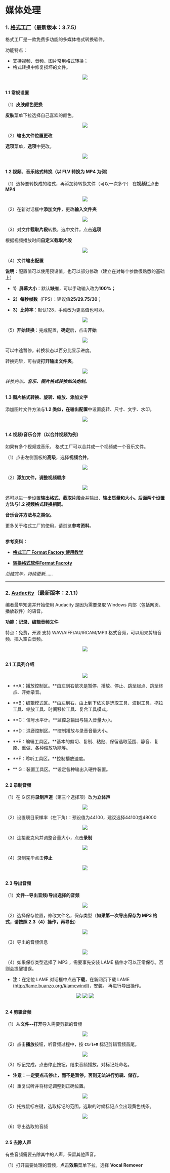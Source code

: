 # 媒体处理

### 1. [格式工厂](http://www.pcgeshi.com/)（最新版本：3.7.5）

格式工厂是一款免费多功能的多媒体格式转换软件。

功能特点：

* 支持视频、音频、图片常用格式转换；
* 格式转换中修复损坏的文件。
<div style="text-align:center">
<img src="https://40.media.tumblr.com/8fe8d2544746f729962b25a55e4b3048/tumblr_nw3yt3FT0l1uft3xho1_1280.png"/>
</div>

## 

#### 1.1 常规设置
（1）**皮肤颜色更换**

**皮肤**菜单下拉选择自己喜欢的颜色。
<div style="text-align:center">
<img src="https://41.media.tumblr.com/fb1d568067bc313c19b7ce781a245edd/tumblr_nw3yt3FT0l1uft3xho2_1280.png"/>
</div>

（2）**输出文件位置更改**

**选项**菜单，**选项**中更改。
<div style="text-align:center">
<img src="https://41.media.tumblr.com/1d725a291a6fe9c244833b1150755421/tumblr_nw3yt3FT0l1uft3xho3_r1_1280.png"/>
</div>

## 

#### 1.2 视频、音乐格式转换（以 FLV 转换为 MP4 为例）

（1）选择要转换成的格式，再添加待转换文件（可以一次多个）
在**视频**栏点击 **MP4**
<div style="text-align:center">
<img src="https://41.media.tumblr.com/4345dfabbc8b8906fdb691e483534262/tumblr_nw3yt3FT0l1uft3xho4_400.png"/>
</div>

（2）在新对话框中**添加文件**，更改**输入文件夹**
<div style="text-align:center">
<img src="https://40.media.tumblr.com/0574d5d603cbe870c9f09184c1048cfb/tumblr_nw3yt3FT0l1uft3xho7_1280.png"/>
</div>

（3）对文件**截取片段**转换，选中文件，点击**选项**

根据视频播放时间**自定义截取片段**

<div style="text-align:center">
<img src="https://41.media.tumblr.com/363902d483c3e558ed10286e37c388fd/tumblr_nw3yt3FT0l1uft3xho5_1280.png"/>
</div>

（4）文件**输出配置**

**说明**：配置值可以使用预设值，也可以部分修改（建立在对每个参数很熟悉的基础上）

* **1）屏幕大小**：默认**缺省**，可以手动输入改为**100%；**

* **2）每秒帧数**（FPS）：建议值**25/29.75/30；**

* **3）比特率**：默认128，手动改为更高值也可以。
<div style="text-align:center">
<img src="https://40.media.tumblr.com/83e5108cfa57cee7eec9ab3a7fecc6ca/tumblr_nw3yt3FT0l1uft3xho6_1280.png"/>
</div>

（5）**开始转换**：完成配置，**确定**后，点击**开始**
<div style="text-align:center">
<img src="https://40.media.tumblr.com/8d9c87210fb1f1675896aef8fd6507db/tumblr_nw3yt3FT0l1uft3xho8_1280.png"/>
</div>

可以中途暂停，转换状态以百分比显示进度。

转换完毕，可右键**打开输出文件夹**。
<div style="text-align:center">
<img src="https://41.media.tumblr.com/54da7da8a1d47762bf870cf7cebc27a1/tumblr_nw3yt3FT0l1uft3xho9_400.png"/>
</div>

*转换完毕。**音乐、图片格式转换如法炮制。***

## 

#### 1.3 图片格式转换、旋转、缩放、添加文字

添加图片文件方法与**1.2 **类似，在**输出配置**中设置旋转、尺寸、文字、水印。
<div style="text-align:center">
<img src="https://40.media.tumblr.com/bfb8a422d0925bdfa815b6fb19d8eeed/tumblr_nw3yt3FT0l1uft3xho10_1280.png"/>
</div>

## 

#### 1.4 视频/音乐合并（以合并视频为例）

如果有多个视频或音乐， 格式工厂可以合并成一个视频或一个音乐文件。

（1）点击左侧面板的**高级**，选择**视频合并**。
<div style="text-align:center">
<img src="https://41.media.tumblr.com/dcf04bc9ec342fa195bdb9c0f122ac01/tumblr_nw4179E63l1uft3xho1_r1_400.png"/>
</div>

（2）**添加文件，调整视频顺序**
<div style="text-align:center">
<img src="https://41.media.tumblr.com/e6e7dc343ed18e82708b0500fdec0262/tumblr_nw4179E63l1uft3xho2_1280.png"/>
</div>

还可以进一步设置**输出格式、截取片段**合并输出、**输出质量和大小。**后面两个设置方法与**1.2 视频格式转换相同。**

**音乐合并方法与之类似。**


更多关于格式工厂的使用，请浏览**参考资料**。

## 

**参考资料：**

* **[格式工厂 Format Factory 使用教学](http://www.inote.tw/format-factory-review)**

* **[转换格式软件Format Facroty](http://blog.xuite.net/yh96301/blog/26293161)**


*总结完毕，持续更新......*

--- 

### 2. [Audacity](http://audacityteam.org/)（最新版本：2.1.1）

编者最早知道并开始使用 Audacity 是因为需要录取 Windows 内部（包括网页、播放软件）的语音。

**功能：记录、编辑音频文件**

特点：免费，开源
支持 WAV/AIFF/AU/IRCAM/MP3 格式音频，可以用来剪辑音频、插入空白音频。
<div style="text-align:center">
<img src="https://41.media.tumblr.com/26ce72cef7d3ef826c2f088bb710b12a/tumblr_nw4179E63l1uft3xho7_r2_1280.png"/>
</div>

## 

#### 2.1 工具列介绍

<div style="text-align:center">
<img src="https://40.media.tumblr.com/1447c4887b262d0f0bf47168c1e8ee1a/tumblr_nw4179E63l1uft3xho8_r1_1280.png"/>
</div>

* **A：播放控制区。**由左到右依次是暂停、播放、停止、跳至起点、跳至终点、开始录音。

* **B：编辑模式区。**由左到右，由上到下依次是选取工具、波封工具、拖拉工具、缩放工具、时间移位工具、复合工具模式。

* **C：信号水平计。**监控总输出与输入音量大小。

* **D：混音控制区。**控制播放与录音音量大小。

* **E：编辑工具区。**基本的剪切、复制、粘贴、保留选取范围、静音、复原、重做、各种缩放功能等。

* **F：聆听工具区。**控制播放速度。

* ** G：装置工具区。**设定各种输出入硬件装置。

## 

#### 2.2 录制音频
（1）在 G 区将**录制声道**（第三个选择项）改为**立体声**
<div style="text-align:center">
<img src="https://40.media.tumblr.com/50974bcbbbabc93416f3000bfd0b3317/tumblr_nw4179E63l1uft3xho5_540.png"/>
</div>

（2）设置项目采样率（左下角）：预设值为44100，建议选择44100或48000
<div style="text-align:center">
<img src="https://41.media.tumblr.com/5903f72cd3102b8393fddf3366b130bd/tumblr_nw4179E63l1uft3xho6_250.png"/>
</div>

（3）连接麦克风并调整音量大小，点击**录制**
<div style="text-align:center">
<img src="https://40.media.tumblr.com/9876d00626af41079325cd3edc720fe8/tumblr_nw4393T5CI1uft3xho1_500.png"/>
</div>

（4）录制完毕点击**停止**
<div style="text-align:center">
<img src="https://41.media.tumblr.com/f9368be1f606370eeeabfb688d99e3be/tumblr_nw4393T5CI1uft3xho2_r1_400.png"/>
</div>

## 

#### 2.3 导出音频

（1）**文件--导出音频/导出选择的音频**
<div style="text-align:center">
<img src="https://41.media.tumblr.com/97e9aef4395602c836576e1ffc3a1e37/tumblr_nw4393T5CI1uft3xho5_r2_400.png"/>
</div>

（2）选择保存位置，修改文件名，保存类型（**如果第一次导出保存为 MP3 格式，请按照 2.3（4）操作，再导出**）
<div style="text-align:center">
<img src="https://40.media.tumblr.com/bb6622722b690e8a90d40fae081a0ebe/tumblr_nw4393T5CI1uft3xho6_r1_1280.png"/>
</div>

（3）导出的音频信息
<div style="text-align:center">
<img src="https://40.media.tumblr.com/61aa6dd2e290a4fec97c108d163fa6d5/tumblr_nw4393T5CI1uft3xho7_r1_500.png"/>
</div>

（4）如果保存类型选择了 MP3 ，需要事先安装 LAME 插件才可以正常保存。否则会提醒错误。

* **注**：在定位 LAME 对话框中点击**下载**，在新网页下载 LAME  (http://lame.buanzo.org/#lamewindl)，安装。
再进行导出操作。
<div style="text-align:center">
<img src="https://40.media.tumblr.com/8130cac4471320a7cdff6493d1618ef0/tumblr_nw44esjrRp1uft3xho2_250.png"/>
<img src="https://40.media.tumblr.com/242a5472fbd1317d6fc8116fcbed3796/tumblr_nw44esjrRp1uft3xho1_400.png"/>
<img src="https://40.media.tumblr.com/9cc0c0422105673edffea4686c3204e5/tumblr_nw44esjrRp1uft3xho3_1280.png"/>
</div>

## 

#### 2.4 剪辑音频
（1）从**文件--打开**导入需要剪辑的音频
<div style="text-align:center">
<img src="https://41.media.tumblr.com/cd427c61cec67aa56af44dc5a8bfb763/tumblr_nw4179E63l1uft3xho10_1280.png"/>
</div>

（2）点击**播放**按钮，听音频过程中，按 **```Ctrl+M```** 标记剪辑音频首尾。
<div style="text-align:center">
<img src="https://41.media.tumblr.com/5bf7abb15c2612ef49d1cab66b9f6c33/tumblr_nw44esjrRp1uft3xho4_r1_1280.png"/>
</div>

（3）标记完成，点击停止按钮，结束音频播放。对标记处命名。

* **注意：一定要点击停止，而不是暂停，否则无法进行剪辑、储存。**

（4）重复试听并将标记调整到正确位置。
<div style="text-align:center">
<img src="https://40.media.tumblr.com/0f81a93e6f444fd1c150d7ff9ce0d08e/tumblr_nw44esjrRp1uft3xho5_r1_250.png"/>
</div>

（5）托拽鼠标左键，选取标记的范围，选取的时候标记点会出现黄色线条。
<div style="text-align:center">
<img src="https://40.media.tumblr.com/8b8957f47800243c853f3ee6b5577ae9/tumblr_nw44esjrRp1uft3xho6_r1_540.png"/>
</div>

（6）导出选取的音频

## 

#### 2.5 去除人声

有些音频需要去除其中的人声，保留其他声音。

（1）打开需要处理的音频，点击**效果**菜单下拉，选择 **Vocal Remover**
<div style="text-align:center">


